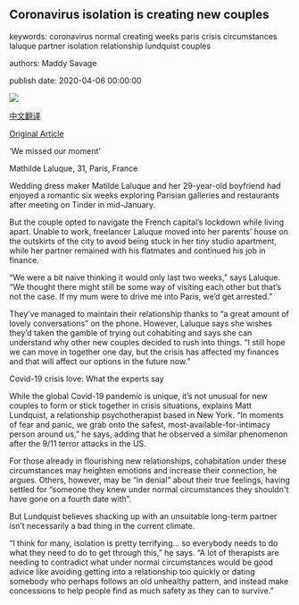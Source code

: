 ## Coronavirus isolation is creating new couples

keywords: coronavirus normal creating weeks paris crisis circumstances laluque partner isolation relationship lundquist couples

authors: Maddy Savage

publish date: 2020-04-06 00:00:00

![](https://ichef.bbci.co.uk/wwfeatures/live/624_351/images/live/p0/88/tg/p088tgx7.jpg)

[中文翻译](Coronavirus%20isolation%20is%20creating%20new%20couples_zh.md)

[Original Article](https://www.bbc.com/worklife/article/20200406-coronavirus-isolation-is-creating-new-love-under-lockdown)

‘We missed our moment’

Mathilde Laluque, 31, Paris, France

Wedding dress maker Matilde Laluque and her 29-year-old boyfriend had enjoyed a romantic six weeks exploring Parisian galleries and restaurants after meeting on Tinder in mid-January.

But the couple opted to navigate the French capital’s lockdown while living apart. Unable to work, freelancer Laluque moved into her parents’ house on the outskirts of the city to avoid being stuck in her tiny studio apartment, while her partner remained with his flatmates and continued his job in finance.

“We were a bit naive thinking it would only last two weeks,” says Laluque. “We thought there might still be some way of visiting each other but that’s not the case. If my mum were to drive me into Paris, we’d get arrested.”

They’ve managed to maintain their relationship thanks to “a great amount of lovely conversations” on the phone. However, Laluque says she wishes they’d taken the gamble of trying out cohabiting and says she can understand why other new couples decided to rush into things. “I still hope we can move in together one day, but the crisis has affected my finances and that will affect our options in the future now.”

Covid-19 crisis love: What the experts say

While the global Covid-19 pandemic is unique, it’s not unusual for new couples to form or stick together in crisis situations, explains Matt Lundquist, a relationship psychotherapist based in New York. “In moments of fear and panic, we grab onto the safest, most-available-for-intimacy person around us,” he says, adding that he observed a similar phenomenon after the 9/11 terror attacks in the US.

For those already in flourishing new relationships, cohabitation under these circumstances may heighten emotions and increase their connection, he argues. Others, however, may be “in denial” about their true feelings, having settled for “someone they knew under normal circumstances they shouldn't have gone on a fourth date with”.

But Lundquist believes shacking up with an unsuitable long-term partner isn’t necessarily a bad thing in the current climate.

“I think for many, isolation is pretty terrifying... so everybody needs to do what they need to do to get through this,” he says. “A lot of therapists are needing to contradict what under normal circumstances would be good advice like avoiding getting into a relationship too quickly or dating somebody who perhaps follows an old unhealthy pattern, and instead make concessions to help people find as much safety as they can to survive.”